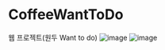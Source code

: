 # CoffeeWantToDo
웹 프로젝트(원두 Want to do)
![image](https://github.com/user-attachments/assets/7b0beb84-c459-487f-9b78-89256266e3db)
![image](https://github.com/user-attachments/assets/ae2b1033-8fc1-4248-ba16-0071f2e6ec2b)

